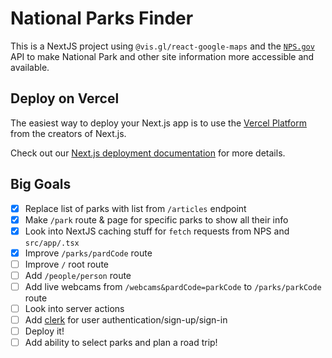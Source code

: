 # National Parks Finder

This is a NextJS project using `@vis.gl/react-google-maps` and the [`NPS.gov`](https://www.nps.gov/subjects/developer/api-documentation.htm#/thingstodo/getThingstodo) API to make National Park and other site information more accessible and available.

## Deploy on Vercel

The easiest way to deploy your Next.js app is to use the [Vercel Platform](https://vercel.com/new?utm_medium=default-template&filter=next.js&utm_source=create-next-app&utm_campaign=create-next-app-readme) from the creators of Next.js.

Check out our [Next.js deployment documentation](https://nextjs.org/docs/app/building-your-application/deploying) for more details.

## Big Goals

- [x] Replace list of parks with list from `/articles` endpoint
- [x] Make `/park` route & page for specific parks to show all their info
- [x] Look into NextJS caching stuff for `fetch` requests from NPS and `src/app/.tsx`
- [x] Improve `/parks/pardCode` route
- [ ] Improve `/` root route
- [ ] Add `/people/person` route
- [ ] Add live webcams from `/webcams&pardCode=parkCode` to `/parks/parkCode` route
- [ ] Look into server actions
- [ ] Add [clerk](https://clerk.com/docs/quickstarts/nextjs) for user authentication/sign-up/sign-in
- [ ] Deploy it!
- [ ] Add ability to select parks and plan a road trip!
